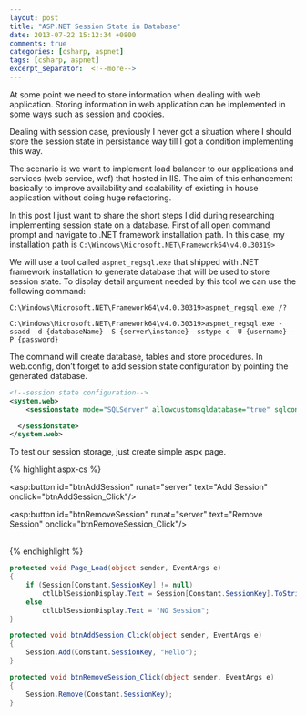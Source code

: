 ```yaml
---
layout: post
title: "ASP.NET Session State in Database"
date: 2013-07-22 15:12:34 +0800
comments: true
categories: [csharp, aspnet]
tags: [csharp, aspnet]
excerpt_separator:  <!--more-->
---
```

At some point we need to store information when dealing with web application.
Storing information in web application can be implemented in some ways such as session and cookies.

Dealing with session case, previously I never got a situation where I should store the session state in persistance way till I got a condition implementing this way.

The scenario is we want to implement load balancer to our applications and services (web service, wcf) that hosted in IIS. The aim of this enhancement basically to improve availability and scalability of existing in house application without doing huge refactoring.

In this post I just want to share the short steps I did during researching implementing session state on a database.
First of all open command prompt and navigate to .NET framework installation path. In this case, my installation path is <code>C:\Windows\Microsoft.NET\Framework64\v4.0.30319></code>

We will use a tool called <code>aspnet_regsql.exe</code> that shipped with .NET framework installation to generate database that will be used to store session state. To display detail argument needed by this tool we can use the following command:

``` text
C:\Windows\Microsoft.NET\Framework64\v4.0.30319>aspnet_regsql.exe /?
```

``` text
C:\Windows\Microsoft.NET\Framework64\v4.0.30319>aspnet_regsql.exe -ssadd -d {databaseName} -S {server\instance} -sstype c -U {username} -P {password}
```

The command will create database, tables and store procedures.
In web.config, don’t forget to add session state configuration by pointing the generated database.

``` xml 
<!--session state configuration-->
<system.web>
    <sessionstate mode="SQLServer" allowcustomsqldatabase="true" sqlconnectionstring="Data Source={server\instance};Initial Catalog={databaseName}; user={username}; password={password}" cookieless="false" timeout="20">

  </sessionstate>
</system.web>
```
To test our session storage, just create simple aspx page.

{% highlight aspx-cs %}

<asp:button id="btnAddSession" runat="server" text="Add Session" onclick="btnAddSession_Click"/>

<asp:button id="btnRemoveSession" runat="server" text="Remove Session" onclick="btnRemoveSession_Click"/>

<br>
<asp:label id="ctlLblSessionDisplay" runat="server" text=""></asp:label>
{% endhighlight %}

``` c#
protected void Page_Load(object sender, EventArgs e)
{
    if (Session[Constant.SessionKey] != null)
        ctlLblSessionDisplay.Text = Session[Constant.SessionKey].ToString();
    else
        ctlLblSessionDisplay.Text = "NO Session";
}

protected void btnAddSession_Click(object sender, EventArgs e)
{
    Session.Add(Constant.SessionKey, "Hello");
}

protected void btnRemoveSession_Click(object sender, EventArgs e)
{
    Session.Remove(Constant.SessionKey);
}
```

